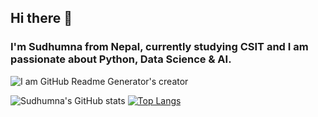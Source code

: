 ## Hi there 👋 
### I'm Sudhumna from Nepal, currently studying CSIT and I am passionate about Python, Data Science & AI.
![I am GitHub Readme Generator's creator](https://pbs.twimg.com/media/FqXjT1uagAAa7YH?format=jpg&name=large)

![Sudhumna's GitHub stats](https://github-readme-stats.vercel.app/api?username=Sudhumna&show_icons=true&theme=radical)
[![Top Langs](https://github-readme-stats.vercel.app/api/top-langs/?username=Sudhumna&layout=compact)](https://github.com/Sudhumna/github-readme-stats)

